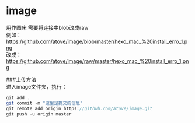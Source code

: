 # image
用作图床
需要将连接中blob改成raw  
例如：  
https://github.com/atove/image/blob/master/hexo_mac_%20install_erro_1.png  
改成：  
https://github.com/atove/image/raw/master/hexo_mac_%20install_erro_1.png 

###上传方法  
进入image文件夹，执行：  
```java
git add .
git commit -m "这里是提交的信息"
git remote add origin https://github.com/atove/image.git
git push -u origin master
```  


